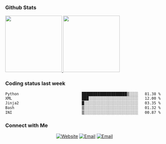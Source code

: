 
### Github Stats

<a href="https://github.com/lileixuan">
  <img height="180em" src="https://github-readme-stats.vercel.app/api?username=lileixuan&theme=buefy&show_icons=true" />
  <img height="180em" src="https://github-readme-stats.vercel.app/api/top-langs/?username=lileixuan&theme=buefy&layout=compact" />
</a>

### Coding status last week 

<!--START_SECTION:waka-->

```txt
Python                            ████████████████████▒░░░░   81.38 %
XML                               ███░░░░░░░░░░░░░░░░░░░░░░   12.00 %
Jinja2                            █░░░░░░░░░░░░░░░░░░░░░░░░   03.35 %
Bash                              ▒░░░░░░░░░░░░░░░░░░░░░░░░   01.32 %
INI                               ▒░░░░░░░░░░░░░░░░░░░░░░░░   00.87 %
```

<!--END_SECTION:waka-->

### Connect with Me 

<p align="center">
<a href="https://www.koomu.cn/"><img alt="Website" src="https://img.shields.io/badge/Website-www.koomu.cn-blue?style=flat-square&logo=google-chrome"></a>
<a href="mailto:lileixuan@gmail.com"><img alt="Email" src="https://img.shields.io/badge/Email-lileixuan@gmail.com-blue?style=flat-square&logo=gmail"></a>
<a href="https://www.koomu.cn/rss/"><img alt="Email" src="https://img.shields.io/badge/RSS-www.koomu.cn%2Frss%2F-blue?style=flat-square&logo=rss"></a>


</p>
